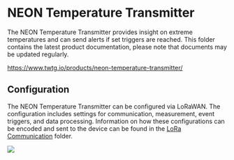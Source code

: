 # NEON Temperature Transmitter

The NEON Temperature Transmitter provides insight on extreme temperatures and can send alerts if set triggers are reached. This folder contains the latest product documentation, please note that documents may be updated regularly.

https://www.twtg.io/products/neon-temperature-transmitter/

## Configuration

The NEON Temperature Transmitter can be configured via LoRaWAN. The configuration includes settings for communication, measurement, event triggers, and data processing. Information on how these configurations can be encoded and sent to the device can be found in the [LoRa Communication](LoRa%20Communication) folder.

![](../.resources/tt.jpg) 

